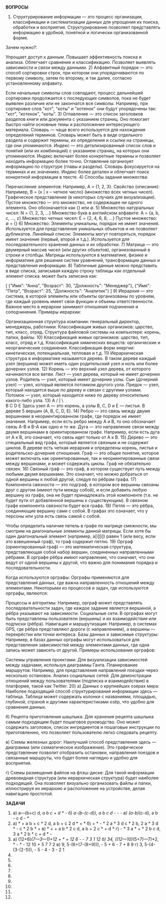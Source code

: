 **ВОПРОСЫ**

1) Структурирование информации — это процесс организации, классификации и систематизации данных для упрощения их поиска, обработки и восприятия. Структурирование позволяет представлять информацию в удобной, понятной и логически организованной форме.

Зачем нужно?:

Упрощает доступ к данным.
Повышает эффективность поиска и анализа.
Облегчает сравнение и классификацию.
Позволяет выявлять зависимости и связи между данными.
2) Алфавитный порядок — это способ сортировки строк, при котором они упорядочиваются по первому символу, затем по второму, и так далее, согласно установленному алфавиту.

Если начальные символы слов совпадают, процесс дальнейшей сортировки продолжается с последующих символов, пока не будет выявлен различие или не закончатся все символы. Например, при сортировке слов "кот", "коты" и "котенок" они будут упорядочены так: "кот", "котенок", "коты".
3) Оглавление — это список заголовков разделов книги или документа с указанием страниц. Оно помогает быстро найти основные темы и расположение интересующего материала.
Словарь — чаще всего используется для нахождения определений терминов. Словарь может быть в виде отдельного раздела и содержит термины, их определения и ссылки на страницы, где они упоминаются.
Индекс — это детализированный список слов и понятий (или их комбинаций) с указанием страниц, на которых они упоминаются. Индекс включает более конкретные термины и позволяет находить информацию более точно.
Оглавление организует информацию по структуре (главы и разделы).
Словарь фокусируется на терминах и их значениях.
Индекс более детален и облегчает поиск конкретной информации в тексте.
4) Способы задания множества:

Перечисление элементов: Например, A = {1, 2, 3}.
Свойство (описание): Например, B = {x | x – четное число} (множество всех четных чисел).
Графическое представление (в некоторых случаях для визуализации).
Пустое множество — это множество, не содержащее ни одного элемента. Оно обозначается как {} или ∅.
5) Множество натуральных чисел: N = {1, 2, 3, ...}
Множество букв в английском алфавите: A = {а, b, c, ..., z}
Множество четных чисел: E = {2, 4, 6, 8, ...}
Пустое множество: ∅ = {}
6) Множество:
Элементы уникальны, порядок не имеет значения.
Используется для представления уникальных объектов и не позволяет дубликатов.
Линейный список:
Элементы могут повторяться, порядок имеет значение (первый, второй и т.д.).
Используется для последовательного хранения данных и их обработки.
7) Матрица — это двумерный массив чисел (или других объектов), организованный в строки и столбцы. Матрицы используются в математике, физике и информатике для решения систем уравнений, трансформации данных и представления информации.
8) Табличные данные можно представить в виде списка, записывая каждую строку таблицы как отдельный элемент списка. может быть записана как:

[
{"Имя": "Анна", "Возраст": 30, "Должность": "Менеджер"},
{"Имя": "Петр", "Возраст": 25, "Должность": "Аналитик"}
]
9) Иерархия — это система, в которой элементы или объекты организованы по уровням, где каждый уровень имеет свои функции и объемы ответственности. Важное место в иерархии занимают отношения подчинения и соподчинения. Примеры иерархии:

Организационная структура компании: генеральный директор, менеджеры, работники.
Классификация живых организмов: царство, тип, класс, отряд.
Структура файловой системы на компьютере: корень, папки, файлы.
10) Классификация живых организмов: царство, тип, класс, отряд и т.д.
Классификация химических веществ: органические и неорганические соединения.
Классификация форм энергии: кинетическая, потенциальная, тепловая и т.д.
11) Иерархическая структура в информатике называется дерево. В таком дереве каждый узел (вершина) может иметь один родительский узел и ноль или более дочерних узлов.
12) Корень — это верхний узел дерева, от которого начинаются все ветви.
Лист — узел дерева, который не имеет дочерних узлов.
Родитель — узел, который имеет дочерние узлы.
Сын (дочерний узел) — узел, который является потомком другого узла.
Предок — узел, который находится выше по дереву и связан с другими узлами.
Потомок — узел, который находится ниже по дереву относительно какого-либо узла.
13)   A
   / | \ \
  B  C  D  E
Здесь узел A — это корень, а узлы B, C, D и E — листья. В дереве 5 вершин (A, B, C, D, E).
14) Ребро — это связь между двумя вершинами в неориентированном графе, где порядок не имеет значения. Например, если есть ребро между A и B, то оно обозначает связь A-B и B-A как одно и то же.
Дуга — это направление связи между двумя вершинами в ориентированном графе. Например, если есть дуга от A к B, это означает, что связь идет только от A к B.
15) Дерево — это специальный вид графа, который является связным и не содержит циклов. В дереве есть четкая иерархия и определены корень, листья и родительско-дочерние отношения.
Граф — это общее понятие, которое может включать как ориентированные, так и неориентированные связи между вершинами, и может содержать циклы. Граф не обязательно связен.
16) Связный граф — это граф, в котором существует путь между любыми двумя вершинами. Это означает, что можно добраться от одной вершины к любой другой, следуя по рёбрам графа.
17) Компонента связности — это подграф, в котором все вершины связаны друг с другом (имеют пути между собой), и если добавить любую вершину из графа, она не будет принадлежать этой компоненте (т.е. не будет пути от добавленной вершины к существующим). В связном графе компонента связности будет вся графа.
18) Петля — это рёбра, соединяющие вершину сами с собой. В графах это означает, что у персоны или узла есть связь самой с собой.

Чтобы определить наличие петель в графе по матрице смежности, мы смотрим на диагональные элементы данной матрицы. Если хотя бы один диагональный элемент (например, a[i][i]) равен 1 (или весу, если это взвешенный граф), то граф содержит петлю.
19) Орграф (ориентированный граф) — это математическая структура, представляющая собой набор вершин, соединенных направленными рёбрами. В орграфе рёбра имеют направление, что означает, что они ведут от одной вершины к другой, что важно для понимания порядка и последовательности.

Когда используются орграфы:
Орграфы применяются для представления данных, где важна направленность отношений между элементами. Некоторыми из процессов и задач, где используются орграфы, являются:

Процессы и алгоритмы: Например, орграф может представлять последовательности задач, где каждое задание является вершиной, а рёбра указывают на зависимости.
Социальные сети: В орграфах могут быть представлены пользователи (вершины) и их взаимодействия или подписки (рёбра).
Навигация и маршрутизация: Например, в системах GPS, где рёбра представляют дороги (с направлением), а вершины — перекрёстки или точки интереса.
Базы данных и зависимые структуры: Например, в базах данных орграфы могут использоваться для представления зависимостей между элементами данных, где одна запись может зависеть от другой.
Примеры использования орграфов:

Системы управления проектами: Для визуализации зависимостей между задачами, используя диаграммы Ганта.
Планирование маршрутов: Например, для представления направлений поездки через несколько остановок.
Анализ социальных сетей: Для демонстрации отношений между пользователями (подписка и взаимодействие) в платформе, такой как Twitter.
20) а) Данных о крупнейших озерах мира:
Наиболее подходящий способ структурирования информации здесь — таблица. Таблица может содержать колонки с названиями, площадью, глубиной, страной и другими характеристиками озёр, что удобно для сравнения данных.

б) Рецепта приготовления шашлыка:
Для хранения рецепта шашлыка самым подходящим будет пошаговое руководство. Оно может содержать заголовок, список ингредиентов и пошаговые инструкции по приготовлению, что позволяет пользователю легко следовать рецепту.

в) Схемы железных дорог:
Наилучший способ представления здесь — диаграмма (или схематическое изображение). Это графическое представление позволит отобразить остановки, направления поездов и связанные маршруты, что будет более наглядно и удобно для восприятия.

г) Схемы размещения файлов на флэш-диске:
Для такой информации древовидная структура (или иерархическая структура) будет наиболее подходящей. Она позволяет визуально организовать файлы и папки, иллюстрируя их иерархию и расположение на устройстве, делая навигацию простотой.

**ЗАДАЧИ**

1) а) a—(b+c) *d,                          a  b   c   +  d   *  -
   б)   a-(b-(c-d)),                       a  b   c    d   -   -  -
   в)   (a-b)*(c-d),                       a  b   -    c  d   -  *
2) а) * + a b + c * 2 d, a b + c 2 d * + *
   б)   + * - * 2 a * 3 d c * 2 b,        2 a * 3 d * - c * 2 b * +
   в)  * + + a b * 2 c d, a b + 2 c * + d *
   г)  - * 3 a * + * 2 b c d, 3 a * 2 b * c + d * -
3)  a) (12+6)*(7—3—1)+12   + * + 12 6 - - 7 3 1 12
    б)  34, ((12—10)*(5+7)—7)*2,   * - * - 12 10 + 5 7 7 2
    в)  9,  5-(6+(7-(8+9))),  -     5 + 6 - 7 + 8 9
    г)  3,   5-(4-(3-(2-1))),  -     5 - 4 - 3 - 2 1
4) 
5) 
6) 
7) 
8) 
9) 
10) 
11) 
12) 